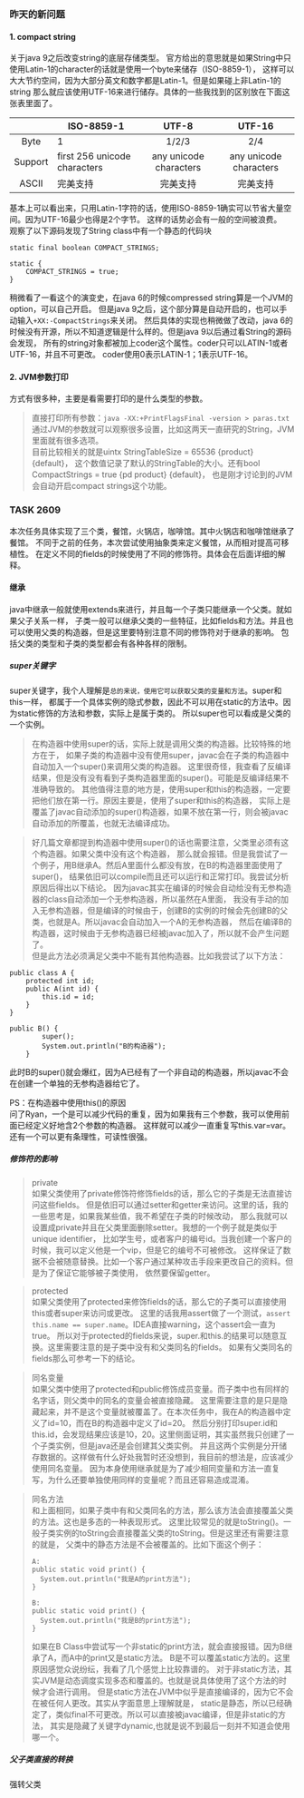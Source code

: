 ### 昨天的新问题

#### 1. compact string

关于java 9之后改变string的底层存储类型。
官方给出的意思就是如果String中只使用Latin-1的character的话就是使用一个byte来储存（ISO-8859-1），
这样可以大大节约空间，因为大部分英文和数字都是Latin-1。但是如果碰上非Latin-1的string
那么就应该使用UTF-16来进行储存。具体的一些我找到的区别放在下面这张表里面了。<br>

|         | ISO-8859-1                   |         UTF-8          |         UTF-16         |
|:-------:|------------------------------|:----------------------:|:----------------------:|
|  Byte   | 1                            |         1/2/3          |          2/4           |
| Support | first 256 unicode characters | any unicode characters | any unicode characters |
|  ASCII  | 完美支持                         |          完美支持          |          完美支持          |

基本上可以看出来，只用Latin-1字符的话，使用ISO-8859-1确实可以节省大量空间。因为UTF-16最少也得是2个字节。
这样的话势必会有一般的空间被浪费。<br>
观察了以下源码发现了String class中有一个静态的代码块

```shell
static final boolean COMPACT_STRINGS;

static {
    COMPACT_STRINGS = true;
}
```

稍微看了一看这个的演变史，在java 6的时候compressed string算是一个JVM的option，可以自己开启。
但是java 9之后，这个部分算是自动开启的，也可以手动输入```+XX:-CompactStrings```来关闭。
然后具体的实现也稍微做了改动，java 6的时候没有开源，所以不知道逻辑是什么样的。但是java 9以后通过看String的源码会发现，
所有的string对象都被加上coder这个属性。coder只可以LATIN-1或者UTF-16，并且不可更改。
coder使用0表示LATIN-1；1表示UTF-16。

#### 2. JVM参数打印

方式有很多种，主要是看需要打印的是什么类型的参数。<br>
> 直接打印所有参数：```java -XX:+PrintFlagsFinal -version > paras.txt```
> 通过JVM的参数就可以观察很多设置，比如这两天一直研究的String，JVM里面就有很多选项。
> <br>目前比较相关的就是uintx StringTableSize = 65536 {product} {default}，
> 这个数值记录了默认的StringTable的大小。还有bool CompactStrings = true {pd product} {default}，
> 也是刚才讨论到的JVM会自动开启compact strings这个功能。

### TASK 2609

本次任务具体实现了三个类，餐馆，火锅店，咖啡馆。其中火锅店和咖啡馆继承了餐馆。
不同于之前的任务，本次尝试使用抽象类来定义餐馆，从而相对提高可移植性。
在定义不同的fields的时候使用了不同的修饰符。具体会在后面详细的解释。

#### 继承

java中继承一般就使用extends来进行，并且每一个子类只能继承一个父类。就如果父子关系一样，
子类一般可以继承父类的一些特征，比如fields和方法。并且也可以使用父类的构造器，但是这里要特别注意不同的修饰符对于继承的影响。
包括父类的类型和子类的类型都会有各种各样的限制。

##### super关键字

super关键字，我个人理解是```总的来说，使用它可以获取父类的变量和方法```。super和this一样，
都属于一个具体实例的隐式参数，因此不可以用在static的方法中。因为static修饰的方法和参数，实际上是属于类的。
所以super也可以看成是父类的一个实例。
> 在构造器中使用super的话，实际上就是调用父类的构造器。比较特殊的地方在于，
> 如果子类的构造器中没有使用super，javac会在子类的构造器中自动加入一个super()来调用父类的构造器。
> 这里很奇怪，我查看了反编译结果，但是没有没有看到子类构造器里面的super()。可能是反编译结果不准确导致的。
> 其他值得注意的地方是，使用super和this的构造器，一定要把他们放在第一行。原因主要是，使用了super和this的构造器，
> 实际上是覆盖了javac自动添加的super()构造器，如果不放在第一行，则会被javac自动添加的所覆盖，也就无法编译成功。

> 好几篇文章都提到构造器中使用super()的话也需要注意，父类里必须有这个构造器。如果父类中没有这个构造器，
> 那么就会报错。但是我尝试了一个例子，用B继承A。然后A里面什么都没有放，在B的构造器里面使用了super()，
> 结果依旧可以compile而且还可以运行和正常打印。我尝试分析原因后得出以下结论。
> 因为javac其实在编译的时候会自动给没有无参构造器的class自动添加一个无参构造器，所以虽然在A里面，
> 我没有手动的加入无参构造器，但是编译的时候由于，创建B的实例的时候会先创建B的父类，也就是A。所以javac会自动加入一个A的无参构造器，
> 然后在编译B的构造器，这时候由于无参构造器已经被javac加入了，所以就不会产生问题了。<br>
> 但是此方法必须满足父类中不能有其他构造器。比如我尝试了以下方法：

```shell
public class A {
    protected int id;
    public A(int id) {
        this.id = id; 
    }
}

public B() {
        super();
        System.out.println("B的构造器");
    }
```

此时B的super()就会爆红，因为A已经有了一个非自动的构造器，所以javac不会在创建一个单独的无参构造器给它了。

PS：在构造器中使用this()的原因<br>
问了Ryan，一个是可以减少代码的重复，因为如果我有三个参数，我可以使用前面已经定义好地含2个参数的构造器。
这样就可以减少一直重复写this.var=var。还有一个可以更有条理性，可读性很强。

##### 修饰符的影响

> private <br>
> 如果父类使用了private修饰符修饰fields的话，那么它的子类是无法直接访问这些fields。
> 但是依旧可以通过setter和getter来访问。这里的话，我的一些思考是，如果我某些值，我不希望在子类的时候改动，
> 那么我就可以设置成private并且在父类里面删除setter。我想的一个例子就是类似于unique identifier，
> 比如学生号，或者客户的编号id。当我创建一个客户的时候，我可以定义他是一个vip，但是它的编号不可被修改。
> 这样保证了数据不会被随意替换。比如一个客户通过某种攻击手段来更改自己的资料。但是为了保证它能够被子类使用，
> 依然要保留getter。

> protected <br>
> 如果父类使用了protected来修饰fields的话，那么它的子类可以直接使用this或者super来访问或更改。
> 这里的话我用assert做了一个测试，```assert this.name == super.name```。IDEA直接warning，这个assert会一直为true。
> 所以对于protected的fields来说，super.和this.的结果可以随意互换。这里需要注意的是子类中没有和父类同名的fields。
> 如果有父类同名的fields那么可参考一下的结论。

> 同名变量 <br>
> 如果父类中使用了protected和public修饰成员变量。而子类中也有同样的名字话，则父类中的同名的变量会被直接隐藏。
> 这里需要注意的是只是隐藏起来，并不是这个变量就被覆盖了。在本次任务中，我在A的构造器中定义了id=10，而在B的构造器中定义了id=20。
> 然后分别打印super.id和this.id，会发现结果应该是10，20。这里侧面证明，其实虽然我只创建了一个子类实例，但是java还是会创建其父类实例。
> 并且这两个实例是分开储存数据的。这样做有什么好处我暂时还没想到，我目前的想法是，应该减少使用同名变量。
> 因为本身使用继承就是为了减少相同变量和方法一直复写，为什么还要单独使用同样的变量呢？而且还容易造成混淆。

> 同名方法 <br>
> 和上面相同，如果子类中有和父类同名的方法，那么该方法会直接覆盖父类的方法。这也是多态的一种表现形式。
> 这里比较常见的就是toString()。一般子类实例的toString会直接覆盖父类的toString。但是这里还有需要注意的就是，
> 父类中的静态方法是不会被覆盖的。比如下面这个例子：
> ```shell
> A:
> public static void print() {
>   System.out.println("我是A的print方法");
> }
> 
> B:
> public static void print() {
>   System.out.println("我是B的print方法");
> } 
> ```
> 如果在B Class中尝试写一个非static的print方法，就会直接报错。因为B继承了A，而A中的print又是static方法。
> B是不可以覆盖static方法的。这里原因感觉众说纷纭，我看了几个感觉上比较靠谱的。
> 对于非static方法，其实JVM是动态调度实现多态和覆盖的。也就是说具体使用了这个方法的时候才会进行调用。
> 但是static方法在JVM中似乎是直接编译的，因为它不会在被任何人更改。其实从字面意思上理解就是，
> static是静态，所以已经确定了，类似final不可更改。所以可以直接被javac编译，但是非static的方法，
> 其实是隐藏了关键字dynamic,也就是说不到最后一刻并不知道会使用哪一个。

##### 父子类直接的转换
强转父类<br>



